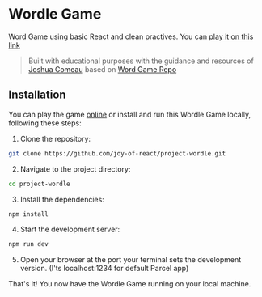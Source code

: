 # Wordle Game

Word Game using basic React and clean practives. You can [play it on this link](https://wisecod-wordle.netlify.app/)

> Built with educational purposes with the guidance and resources of [Joshua Comeau](https://github.com/joshwcomeau) based on [Word Game Repo](https://github.com/joy-of-react/project-wordle)

## Installation

You can play the game [online](https://wisecod-wordle.netlify.app/) or install and run this Wordle Game locally, following these steps:

1. Clone the repository:

```bash
git clone https://github.com/joy-of-react/project-wordle.git
```

2. Navigate to the project directory:

```bash
cd project-wordle
```

3. Install the dependencies:

```bash
npm install
```

4. Start the development server:

```bash
npm run dev
```

5. Open your browser at the port your terminal sets the development version. (I'ts localhost:1234 for default Parcel app)

That's it! You now have the Wordle Game running on your local machine.

